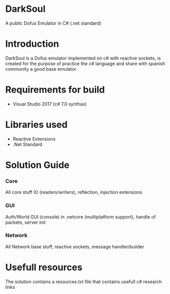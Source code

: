 # DarkSoul
A public Dofus Emulator in C# (.net standard)

# Introduction
DarkSoul is a Dofus emulator implemented on c# with reactive sockets, is created for the purpose of practice the c# language and share with spanish community a good base emulator.

# Requirements for build

- Visual Studio 2017 (c# 7.0 synthax)

# Libraries used

- Reactive Extensions
- .Net Standard

# Solution Guide
### Core
All core stuff IO (readers/writers), reflection, injection extensions
### GUI
Auth/World GUI (console) in .netcore (multiplatform support), handle of packets, server init
### Network
All Network base stuff, reactive sockets, message handler/builder

# Usefull resources
The solution contains a resources.txt file that contains usefull c# research links
